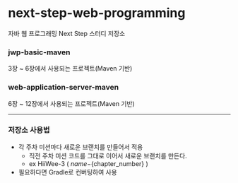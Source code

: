 # next-step-web-programming
자바 웹 프로그래밍 Next Step 스터디 저장소

### jwp-basic-maven
3장 ~ 6장에서 사용되는 프로젝트(Maven 기반)

### web-application-server-maven
6장 ~ 12장에서 사용되는 프로젝트(Maven 기반)

---

### 저장소 사용법
- 각 주차 미션마다 새로운 브랜치를 만들어서 적용
  - 직전 주차 미션 코드를 그대로 이어서 새로운 브랜치를 만든다.
  - ex HiiWee-3 ( ${name}-${chapter_number} )
- 필요하다면 Gradle로 컨버팅하여 사용
